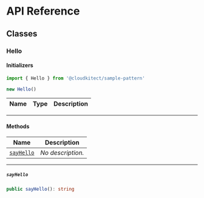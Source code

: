# API Reference <a name="API Reference" id="api-reference"></a>



## Classes <a name="Classes" id="Classes"></a>

### Hello <a name="Hello" id="@cloudkitect/sample-pattern.Hello"></a>

#### Initializers <a name="Initializers" id="@cloudkitect/sample-pattern.Hello.Initializer"></a>

```typescript
import { Hello } from '@cloudkitect/sample-pattern'

new Hello()
```

| **Name** | **Type** | **Description** |
| --- | --- | --- |

---

#### Methods <a name="Methods" id="Methods"></a>

| **Name** | **Description** |
| --- | --- |
| <code><a href="#@cloudkitect/sample-pattern.Hello.sayHello">sayHello</a></code> | *No description.* |

---

##### `sayHello` <a name="sayHello" id="@cloudkitect/sample-pattern.Hello.sayHello"></a>

```typescript
public sayHello(): string
```





